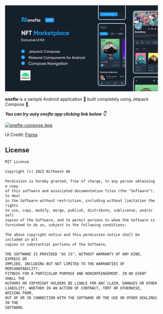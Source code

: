 ![](media/enefte_cover.png)


**enefte** is a sample Android application 📱 built completely using Jetpack Compose 🚀.


***You can try outy enefte app clicking link below 👇***

[![enefte-compose App](https://img.shields.io/badge/enefte-APK-green)]()

UI Credit: [Figma](https://www.figma.com/community/file/1085873369515597265)

## License
```
MIT License

Copyright (c) 2022 Nitheesh AG

Permission is hereby granted, free of charge, to any person obtaining a copy
of this software and associated documentation files (the "Software"), to deal
in the Software without restriction, including without limitation the rights
to use, copy, modify, merge, publish, distribute, sublicense, and/or sell
copies of the Software, and to permit persons to whom the Software is
furnished to do so, subject to the following conditions:

The above copyright notice and this permission notice shall be included in all
copies or substantial portions of the Software.

THE SOFTWARE IS PROVIDED "AS IS", WITHOUT WARRANTY OF ANY KIND, EXPRESS OR
IMPLIED, INCLUDING BUT NOT LIMITED TO THE WARRANTIES OF MERCHANTABILITY,
FITNESS FOR A PARTICULAR PURPOSE AND NONINFRINGEMENT. IN NO EVENT SHALL THE
AUTHORS OR COPYRIGHT HOLDERS BE LIABLE FOR ANY CLAIM, DAMAGES OR OTHER
LIABILITY, WHETHER IN AN ACTION OF CONTRACT, TORT OR OTHERWISE, ARISING FROM,
OUT OF OR IN CONNECTION WITH THE SOFTWARE OR THE USE OR OTHER DEALINGS IN THE
SOFTWARE.
```


